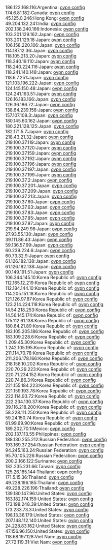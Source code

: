 186.122.168.116:Argentina: [ovpn config](vpn/186_122_168_116.ovpn)  
174.6.81.182:Canada: [ovpn config](vpn/174_6_81_182.ovpn)  
45.125.0.246:Hong Kong: [ovpn config](vpn/45_125_0_246.ovpn)  
49.204.132.241:India: [ovpn config](vpn/49_204_132_241.ovpn)  
202.138.240.166:Indonesia: [ovpn config](vpn/202_138_240_166.ovpn)  
103.201.129.162:Japan: [ovpn config](vpn/103_201_129_162.ovpn)  
103.201.129.18:Japan: [ovpn config](vpn/103_201_129_18.ovpn)  
106.158.220.106:Japan: [ovpn config](vpn/106_158_220_106.ovpn)  
114.187.12.36:Japan: [ovpn config](vpn/114_187_12_36.ovpn)  
118.105.213.20:Japan: [ovpn config](vpn/118_105_213_20.ovpn)  
118.240.19.110:Japan: [ovpn config](vpn/118_240_19_110.ovpn)  
118.240.224.116:Japan: [ovpn config](vpn/118_240_224_116.ovpn)  
118.241.140.148:Japan: [ovpn config](vpn/118_241_140_148.ovpn)  
118.6.7.251:Japan: [ovpn config](vpn/118_6_7_251.ovpn)  
121.103.196.222:Japan: [ovpn config](vpn/121_103_196_222.ovpn)  
124.145.150.48:Japan: [ovpn config](vpn/124_145_150_48.ovpn)  
124.241.163.51:Japan: [ovpn config](vpn/124_241_163_51.ovpn)  
126.16.183.166:Japan: [ovpn config](vpn/126_16_183_166.ovpn)  
126.36.186.72:Japan: [ovpn config](vpn/126_36_186_72.ovpn)  
138.64.239.158:Japan: [ovpn config](vpn/138_64_239_158.ovpn)  
157.107.108.3:Japan: [ovpn config](vpn/157_107_108_3.ovpn)  
180.145.60.162:Japan: [ovpn config](vpn/180_145_60_162.ovpn)  
180.221.128.125:Japan: [ovpn config](vpn/180_221_128_125.ovpn)  
182.171.5.7:Japan: [ovpn config](vpn/182_171_5_7.ovpn)  
218.43.21.32:Japan: [ovpn config](vpn/218_43_21_32.ovpn)  
219.100.37.119:Japan: [ovpn config](vpn/219_100_37_119.ovpn)  
219.100.37.120:Japan: [ovpn config](vpn/219_100_37_120.ovpn)  
219.100.37.159:Japan: [ovpn config](vpn/219_100_37_159.ovpn)  
219.100.37.192:Japan: [ovpn config](vpn/219_100_37_192.ovpn)  
219.100.37.196:Japan: [ovpn config](vpn/219_100_37_196.ovpn)  
219.100.37.197:Japan: [ovpn config](vpn/219_100_37_197.ovpn)  
219.100.37.199:Japan: [ovpn config](vpn/219_100_37_199.ovpn)  
219.100.37.2:Japan: [ovpn config](vpn/219_100_37_2.ovpn)  
219.100.37.201:Japan: [ovpn config](vpn/219_100_37_201.ovpn)  
219.100.37.209:Japan: [ovpn config](vpn/219_100_37_209.ovpn)  
219.100.37.213:Japan: [ovpn config](vpn/219_100_37_213.ovpn)  
219.100.37.60:Japan: [ovpn config](vpn/219_100_37_60.ovpn)  
219.100.37.63:Japan: [ovpn config](vpn/219_100_37_63.ovpn)  
219.100.37.83:Japan: [ovpn config](vpn/219_100_37_83.ovpn)  
219.100.37.85:Japan: [ovpn config](vpn/219_100_37_85.ovpn)  
219.100.37.87:Japan: [ovpn config](vpn/219_100_37_87.ovpn)  
219.94.249.98:Japan: [ovpn config](vpn/219_94_249_98.ovpn)  
27.93.55.130:Japan: [ovpn config](vpn/27_93_55_130.ovpn)  
39.111.86.43:Japan: [ovpn config](vpn/39_111_86_43.ovpn)  
59.136.57.69:Japan: [ovpn config](vpn/59_136_57_69.ovpn)  
60.239.224.6:Japan: [ovpn config](vpn/60_239_224_6.ovpn)  
60.73.32.9:Japan: [ovpn config](vpn/60_73_32_9.ovpn)  
61.126.182.138:Japan: [ovpn config](vpn/61_126_182_138.ovpn)  
61.126.182.138:Japan: [ovpn config](vpn/61_126_182_138.ovpn)  
90.149.191.51:Japan: [ovpn config](vpn/90_149_191_51.ovpn)  
106.244.145.10:Korea Republic of: [ovpn config](vpn/106_244_145_10.ovpn)  
112.165.12.219:Korea Republic of: [ovpn config](vpn/112_165_12_219.ovpn)  
112.184.144.10:Korea Republic of: [ovpn config](vpn/112_184_144_10.ovpn)  
114.205.151.18:Korea Republic of: [ovpn config](vpn/114_205_151_18.ovpn)  
121.126.97.87:Korea Republic of: [ovpn config](vpn/121_126_97_87.ovpn)  
123.214.224.118:Korea Republic of: [ovpn config](vpn/123_214_224_118.ovpn)  
14.54.218.253:Korea Republic of: [ovpn config](vpn/14_54_218_253.ovpn)  
14.56.145.174:Korea Republic of: [ovpn config](vpn/14_56_145_174.ovpn)  
175.112.61.138:Korea Republic of: [ovpn config](vpn/175_112_61_138.ovpn)  
180.64.21.89:Korea Republic of: [ovpn config](vpn/180_64_21_89.ovpn)  
183.105.205.186:Korea Republic of: [ovpn config](vpn/183_105_205_186.ovpn)  
183.109.228.6:Korea Republic of: [ovpn config](vpn/183_109_228_6.ovpn)  
1.209.45.30:Korea Republic of: [ovpn config](vpn/1_209_45_30.ovpn)  
1.242.105.195:Korea Republic of: [ovpn config](vpn/1_242_105_195.ovpn)  
211.114.70.78:Korea Republic of: [ovpn config](vpn/211_114_70_78.ovpn)  
211.206.178.166:Korea Republic of: [ovpn config](vpn/211_206_178_166.ovpn)  
218.158.10.202:Korea Republic of: [ovpn config](vpn/218_158_10_202.ovpn)  
220.70.29.223:Korea Republic of: [ovpn config](vpn/220_70_29_223.ovpn)  
220.71.234.152:Korea Republic of: [ovpn config](vpn/220_71_234_152.ovpn)  
220.74.86.3:Korea Republic of: [ovpn config](vpn/220_74_86_3.ovpn)  
221.155.184.223:Korea Republic of: [ovpn config](vpn/221_155_184_223.ovpn)  
221.159.193.78:Korea Republic of: [ovpn config](vpn/221_159_193_78.ovpn)  
222.114.93.72:Korea Republic of: [ovpn config](vpn/222_114_93_72.ovpn)  
222.234.130.37:Korea Republic of: [ovpn config](vpn/222_234_130_37.ovpn)  
39.116.218.200:Korea Republic of: [ovpn config](vpn/39_116_218_200.ovpn)  
58.228.111.250:Korea Republic of: [ovpn config](vpn/58_228_111_250.ovpn)  
59.24.150.74:Korea Republic of: [ovpn config](vpn/59_24_150_74.ovpn)  
61.99.69.90:Korea Republic of: [ovpn config](vpn/61_99_69_90.ovpn)  
189.202.70.1:Mexico: [ovpn config](vpn/189_202_70_1.ovpn)  
202.137.113.55:Philippines: [ovpn config](vpn/202_137_113_55.ovpn)  
188.130.255.212:Russian Federation: [ovpn config](vpn/188_130_255_212.ovpn)  
193.169.37.254:Russian Federation: [ovpn config](vpn/193_169_37_254.ovpn)  
94.245.163.24:Russian Federation: [ovpn config](vpn/94_245_163_24.ovpn)  
95.70.105.226:Russian Federation: [ovpn config](vpn/95_70_105_226.ovpn)  
200.2.166.122:Suriname: [ovpn config](vpn/200_2_166_122.ovpn)  
182.235.231.66:Taiwan: [ovpn config](vpn/182_235_231_66.ovpn)  
125.26.185.144:Thailand: [ovpn config](vpn/125_26_185_144.ovpn)  
171.5.15.36:Thailand: [ovpn config](vpn/171_5_15_36.ovpn)  
49.228.196.185:Thailand: [ovpn config](vpn/49_228_196_185.ovpn)  
49.228.226.196:Thailand: [ovpn config](vpn/49_228_226_196.ovpn)  
139.180.147.96:United States: [ovpn config](vpn/139_180_147_96.ovpn)  
163.182.174.159:United States: [ovpn config](vpn/163_182_174_159.ovpn)  
173.198.248.39:United States: [ovpn config](vpn/173_198_248_39.ovpn)  
173.233.73.3:United States: [ovpn config](vpn/173_233_73_3.ovpn)  
198.13.36.179:United States: [ovpn config](vpn/198_13_36_179.ovpn)  
207.148.112.140:United States: [ovpn config](vpn/207_148_112_140.ovpn)  
24.228.83.162:United States: [ovpn config](vpn/24_228_83_162.ovpn)  
47.156.96.150:United States: [ovpn config](vpn/47_156_96_150.ovpn)  
118.68.197.128:Viet Nam: [ovpn config](vpn/118_68_197_128.ovpn)  
27.72.119.31:Viet Nam: [ovpn config](vpn/27_72_119_31.ovpn)  
